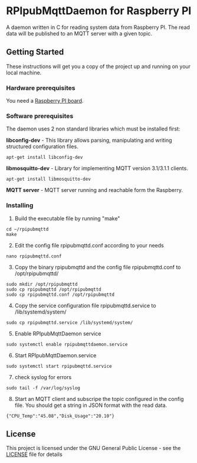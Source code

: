 # RPIpubMqttDaemon for Raspberry PI

A daemon written in C for reading system data from Raspberry PI. The read data will be published to an MQTT server with a given topic.

## Getting Started

These instructions will get you a copy of the project up and running on your local machine. 

### Hardware prerequisites

You need a [Raspberry PI board](http://www.raspberrypi.org/).

### Software prerequisites

The daemon uses 2 non standard libraries which must be installed first:

**libconfig-dev** - This library allows parsing, manipulating and writing structured configuration files.
``` code
apt-get install libconfig-dev
```
**libmosquitto-dev** - Library for implementing MQTT version 3.1/3.1.1 clients.
``` code
apt-get install libmosquitto-dev
```
**MQTT server** - MQTT server running and reachable form the Raspberry.

### Installing
1. Build the executable file by running "make"
``` code
cd ~/rpipubmqttd
make
```
2. Edit the config file rpipubmqttd.conf according to your needs
``` code
nano rpipubmqttd.conf
```
3. Copy the binary rpipubmqttd and the config file rpipubmqttd.conf to /opt/rpipubmqttd/
``` code
sudo mkdir /opt/rpipubmqttd
sudo cp rpipubmqttd /opt/rpipubmqttd
sudo cp rpipubmqttd.conf /opt/rpipubmqttd
```
4. Copy the service configuration file rpipubmqttd.service to /lib/systemd/system/
``` code
sudo cp rpipubmqttd.service /lib/systemd/system/
```
5. Enable RPIpubMqttDaemon service
``` code
sudo systemctl enable rpipubmqttdaemon.service
```
6. Start RPIpubMqttDaemon.service
``` code
sudo systemctl start rpipubmqttd.service
```
7. check syslog for errors
``` code
sudo tail -f /var/log/syslog
```
8. Start an MQTT client and subscripe the topic configured in the config file. You should get a string in JSON format with the read data.
``` code
{"CPU_Temp":"45.08","Disk_Usage":"20.10"}
```


## License

This project is licensed under the GNU General Public License - see the [LICENSE](LICENSE) file for details


